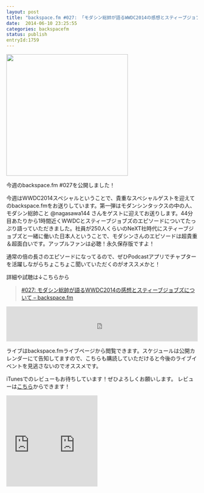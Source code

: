 ```yaml
---
layout: post
title: "backspace.fm #027: 「モダシン総帥が語るWWDC2014の感想とスティーブジョブズについて」を公開しました"
date:  2014-06-10 23:25:55
categories: backspacefm
status: publish
entryId:1759
---
```


<img src='http://farm8.staticflickr.com/7360/12921002865_35bffd8859_c.jpg' width='320px'>

今週のbackspace.fm #027を公開しました！

今週はWWDC2014スペシャルということで、貴重なスペシャルゲストを迎えてのbackspace.fmをお送りしています。第一弾はモダンシンタックスの中の人、モダシン総帥こと @nagasawa144 さんをゲストに迎えてお送りします。44分目あたりから1時間近くWWDCとスティーブジョブズのエピソードについてたっぷり語っていただきました。社員が250人くらいのNeXT社時代にスティーブジョブズと一緒に働いた日本人ということで、モダシンさんのエピソードは超貴重＆超面白いです。アップルファンは必聴！永久保存版ですよ！

通常の倍の長さのエピソードになってるので、ぜひPodcastアプリでチャプターを活躍しながらちょこちょこ聞いていただくのがオススメかと！

詳細や試聴は↓こちらから

> [#027: モダシン総帥が語るWWDC2014の感想とスティーブジョブズについて – backspace.fm](http://backspace.fm/episode/027/)

<iframe src="http://backspace.fm/subscribes.html" width="100%" height="92" scrolling="no" frameborder="0"></iframe>


ライブはbackspace.fmライブページから閲覧できます。スケジュールは公開カレンダーにて告知してますので、こちらも購読していただけると今後のライブイベントを見逃さないのでオススメです。

iTunesでのレビューもお待ちしています！ぜひよろしくお願いします。
レビューは[こちら](https://itunes.apple.com/jp/podcast/backspace.fm/id830709730)からできます！

<iframe src="http://rcm-fe.amazon-adsystem.com/e/cm?lt1=_blank&bc1=000000&IS2=1&bg1=FFFFFF&fc1=000000&lc1=0000FF&t=driftking-22&o=9&p=8&l=as4&m=amazon&f=ifr&ref=ss_til&asins=B00KNMF78A" style="width:120px;height:240px;" scrolling="no" marginwidth="0" marginheight="0" frameborder="0"></iframe><iframe src="http://rcm-fe.amazon-adsystem.com/e/cm?lt1=_blank&bc1=000000&IS2=1&bg1=FFFFFF&fc1=000000&lc1=0000FF&t=driftking-22&o=9&p=8&l=as4&m=amazon&f=ifr&ref=ss_til&asins=B00GJIV3R6" style="width:120px;height:240px;" scrolling="no" marginwidth="0" marginheight="0" frameborder="0"></iframe>

